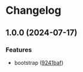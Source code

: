 # Changelog

## 1.0.0 (2024-07-17)


### Features

* bootstrap ([9241baf](https://github.com/oleksii-honchar/fastify-tmpl/commit/9241bafaf4198387fb665026df3a24a404aa77c0))

